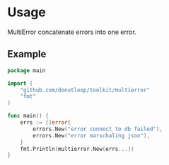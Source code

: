 # Usage

MultiError concatenate errors into one error.

## Example
```go 
package main 

import (
	"github.com/donutloop/toolkit/multierror"
	"fmt"
)

func main() {
    errs := []error{
		errors.New("error connect to db failed"),
		errors.New("error marschaling json"),
    }
    fmt.Println(multierror.New(errs...))
}
```